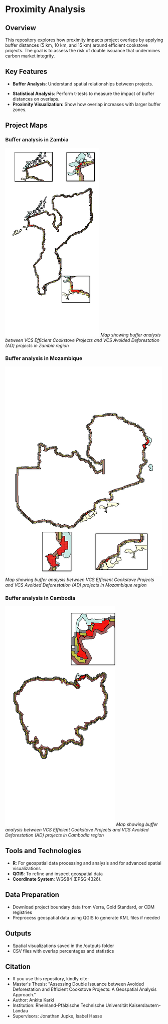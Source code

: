 # Proximity Analysis

## Overview
This repository explores how proximity impacts project overlaps by applying buffer distances (5 km, 10 km, and 15 km) around efficient cookstove projects. The goal is to assess the risk of double issuance that undermines carbon market integrity.

## Key Features
* **Buffer Analysis**: Understand spatial relationships between projects.
- **Statistical Analysis**: Perform t-tests to measure the impact of buffer distances on overlaps.
- **Proximity Visualization**: Show how overlap increases with larger buffer zones.

## Project Maps
### Buffer analysis in Zambia
![Zambia Map](https://github.com/ankita-karki/Doubleissuance_Proximity/blob/main/output_maps/Zambia.png?raw=true)
*Map showing buffer analysis between VCS Efficient Cookstove Projects and VCS Avoided Deforestation (AD) projects in Zambia region*

### Buffer analysis in Mozambique
![Mozamique map](https://github.com/ankita-karki/Doubleissuance_Proximity/blob/main/output_maps/Mozambique.png?raw=true)
*Map showing buffer analysis between VCS Efficient Cookstove Projects and VCS Avoided Deforestation (AD) projects in Mozambique region*

### Buffer analysis in Cambodia
![Cambodia map](https://github.com/ankita-karki/Doubleissuance_Proximity/blob/main/output_maps/Cambodia.png?raw=true)
*Map showing buffer analysis between VCS Efficient Cookstove Projects and VCS Avoided Deforestation (AD) projects in Cambodia region*


## Tools and Technologies
* **R**: For geospatial data processing and analysis and  for advanced spatial visualizations
* **QGIS**: To refine and inspect geospatial data
* **Coordinate System**: WGS84 (EPSG:4326).

## Data Preparation
* Download project boundary data from Verra, Gold Standard, or CDM registries
* Preprocess geospatial data using QGIS to generate KML files if needed

## Outputs
* Spatial visualizations saved in the /outputs folder
* CSV files with overlap percentages and statistics

## Citation
* If you use this repository, kindly cite:
* Master's Thesis: "Assessing Double Issuance between Avoided Deforestation and Efficient Cookstove Projects: A Geospatial Analysis Approach."
* Author: Ankita Karki
* Institution: Rheinland-Pfälzische Technische Universität Kaiserslautern-Landau
* Supervisors: Jonathan Jupke, Isabel Hasse
